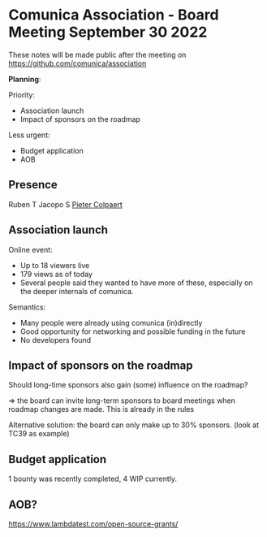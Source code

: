 # Comunica Association - Board Meeting September 30 2022

These notes will be made public after the meeting on https://github.com/comunica/association

**Planning**:

Priority:

- Association launch
- Impact of sponsors on the roadmap

Less urgent:

- Budget application
- AOB

## Presence

Ruben T
Jacopo S
[Pieter Colpaert](https://pietercolpaert.be/#me)

## Association launch

Online event:
- Up to 18 viewers live
- 179 views as of today
- Several people said they wanted to have more of these, especially on the deeper internals of comunica.

Semantics:
- Many people were already using comunica (in)directly
- Good opportunity for networking and possible funding in the future
- No developers found

## Impact of sponsors on the roadmap

Should long-time sponsors also gain (some) influence on the roadmap?

=> the board can invite long-term sponsors to board meetings when roadmap changes are made. This is already in the rules

Alternative solution: the board can only make up to 30% sponsors. (look at TC39 as example)

## Budget application

1 bounty was recently completed, 4 WIP currently.

## AOB?

https://www.lambdatest.com/open-source-grants/
